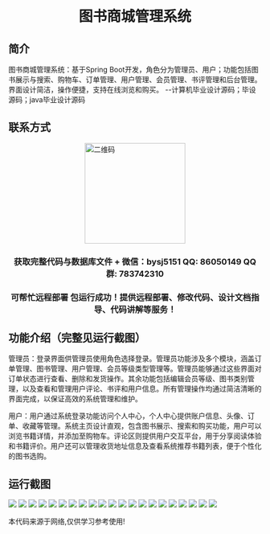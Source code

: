 <p><h1 align="center">图书商城管理系统</h1></p>

## 简介
图书商城管理系统：基于Spring Boot开发，角色分为管理员、用户；功能包括图书展示与搜索、购物车、订单管理、用户管理、会员管理、书评管理和后台管理。界面设计简洁，操作便捷，支持在线浏览和购买。    --计算机毕业设计源码；毕设源码；java毕业设计源码


## 联系方式
<img src="https://bs-1329754181.cos.ap-shanghai.myqcloud.com/wx.jpg" alt="二维码" style="display: block; margin: 0 auto;" width="200px">
<p><h3 align="center">获取完整代码与数据库文件 + 微信：bysj5151 QQ: 86050149 QQ群: 783742310</h3></p>
<p><h3 align="center">可帮忙远程部署 包运行成功！提供远程部署、修改代码、设计文档指导、代码讲解等服务！</h3></p>

## 功能介绍（完整见运行截图）
管理员：登录界面供管理员使用角色选择登录。管理员功能涉及多个模块，涵盖订单管理、图书管理、用户管理、会员等级类型管理等。管理员能够通过这些界面对订单状态进行查看、删除和发货操作。其余功能包括编辑会员等级、图书类别管理，以及查看和管理用户评论、书评和用户信息。所有管理操作均通过简洁清晰的界面完成，以保证高效的系统管理和维护。

用户：用户通过系统登录功能访问个人中心，个人中心提供账户信息、头像、订单、收藏等管理。系统主页设计直观，包含图书展示、搜索和购买功能，用户可以浏览书籍详情，并添加至购物车。评论区则提供用户交互平台，用于分享阅读体验和书籍评价。用户还可以管理收货地址信息及查看系统推荐书籍列表，便于个性化的图书选购。


## 运行截图
![](https://bs-1329754181.cos.ap-shanghai.myqcloud.com/spring/BookStoreManagementSystem1/img/001.jpg)
![](https://bs-1329754181.cos.ap-shanghai.myqcloud.com/spring/BookStoreManagementSystem1/img/002.jpg)
![](https://bs-1329754181.cos.ap-shanghai.myqcloud.com/spring/BookStoreManagementSystem1/img/003.jpg)
![](https://bs-1329754181.cos.ap-shanghai.myqcloud.com/spring/BookStoreManagementSystem1/img/004.jpg)
![](https://bs-1329754181.cos.ap-shanghai.myqcloud.com/spring/BookStoreManagementSystem1/img/005.jpg)
![](https://bs-1329754181.cos.ap-shanghai.myqcloud.com/spring/BookStoreManagementSystem1/img/006.jpg)
![](https://bs-1329754181.cos.ap-shanghai.myqcloud.com/spring/BookStoreManagementSystem1/img/007.jpg)
![](https://bs-1329754181.cos.ap-shanghai.myqcloud.com/spring/BookStoreManagementSystem1/img/008.jpg)
![](https://bs-1329754181.cos.ap-shanghai.myqcloud.com/spring/BookStoreManagementSystem1/img/009.jpg)
![](https://bs-1329754181.cos.ap-shanghai.myqcloud.com/spring/BookStoreManagementSystem1/img/010.jpg)
![](https://bs-1329754181.cos.ap-shanghai.myqcloud.com/spring/BookStoreManagementSystem1/img/011.jpg)
![](https://bs-1329754181.cos.ap-shanghai.myqcloud.com/spring/BookStoreManagementSystem1/img/012.jpg)
![](https://bs-1329754181.cos.ap-shanghai.myqcloud.com/spring/BookStoreManagementSystem1/img/013.jpg)
![](https://bs-1329754181.cos.ap-shanghai.myqcloud.com/spring/BookStoreManagementSystem1/img/014.jpg)
![](https://bs-1329754181.cos.ap-shanghai.myqcloud.com/spring/BookStoreManagementSystem1/img/015.jpg)
![](https://bs-1329754181.cos.ap-shanghai.myqcloud.com/spring/BookStoreManagementSystem1/img/016.jpg)
![](https://bs-1329754181.cos.ap-shanghai.myqcloud.com/spring/BookStoreManagementSystem1/img/017.jpg)
![](https://bs-1329754181.cos.ap-shanghai.myqcloud.com/spring/BookStoreManagementSystem1/img/018.jpg)
![](https://bs-1329754181.cos.ap-shanghai.myqcloud.com/spring/BookStoreManagementSystem1/img/019.jpg)
![](https://bs-1329754181.cos.ap-shanghai.myqcloud.com/spring/BookStoreManagementSystem1/img/020.jpg)
![](https://bs-1329754181.cos.ap-shanghai.myqcloud.com/spring/BookStoreManagementSystem1/img/021.jpg)

<p>本代码来源于网络,仅供学习参考使用!</p>
